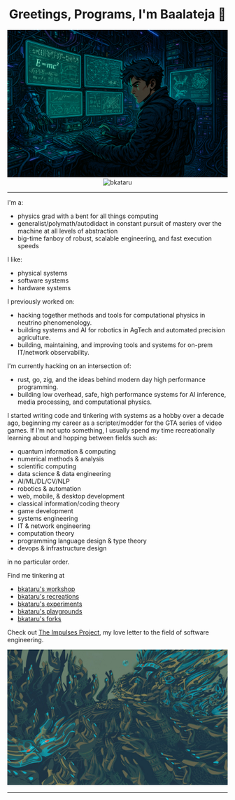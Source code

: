 <h1 align="center">Greetings, Programs, I'm Baalateja 👋</h1>

<div align="center"> 
  <img src="https://github.com/bkataru/bkataru/blob/main/technomancy.png?raw=true" alt="bkataru" /> 
</div>

<div align="center"> 
  <img src="https://komarev.com/ghpvc/?username=bkataru" alt="bkataru" /> 
</div>

---

I'm a:
- physics grad with a bent for all things computing
- generalist/polymath/autodidact in constant pursuit of mastery over the machine at all levels of abstraction
- big-time fanboy of robust, scalable engineering, and fast execution speeds

I like:
- physical systems
- software systems
- hardware systems

I previously worked on:
- hacking together methods and tools for computational physics in neutrino phenomenology.
- building systems and AI for robotics in AgTech and automated precision agriculture.
- building, maintaining, and improving tools and systems for on-prem IT/network observability.

I'm currently hacking on an intersection of:
- rust, go, zig, and the ideas behind modern day high performance programming.
- building low overhead, safe, high performance systems for AI inference, media processing, and computational physics.

I started writing code and tinkering with systems as a hobby over a decade ago, beginning my career as a scripter/modder for the GTA series of video games. If I'm not upto something, I usually spend my time recreationally learning about and hopping between fields such as:

- quantum information & computing
- numerical methods & analysis
- scientific computing
- data science & data engineering
- AI/ML/DL/CV/NLP
- robotics & automation
- web, mobile, & desktop development
- classical information/coding theory
- game development
- systems engineering
- IT & network engineering
- computation theory
- programming language design & type theory
- devops & infrastructure design

in no particular order. 

Find me tinkering at

- [bkataru's workshop](https://github.com/bkataru-workshop)
- [bkataru's recreations](https://github.com/bkataru-recreations)
- [bkataru's experiments](https://github.com/bkataru-experiments)
- [bkataru's playgrounds](https://github.com/bkataru-playgrounds)
- [bkataru's forks](https://github.com/bkataru-forks)

Check out [The Impulses Project](https://github.com/impulsesproject), my love letter to the field of software engineering.

<div align="center"> 
  <img src="https://github.com/bkataru/bkataru/blob/main/kalki.jpg?raw=true" alt="kalki" /> 
</div>

---



<!--
**bkataru/bkataru** is a ✨ _special_ ✨ repository because its `README.md` (this file) appears on your GitHub profile.

Here are some ideas to get you started:

- 🔭 I’m currently working on ...
- 🌱 I’m currently learning ...
- 👯 I’m looking to collaborate on ...
- 🤔 I’m looking for help with ...
- 💬 Ask me about ...
- 📫 How to reach me: ...
- 😄 Pronouns: ...
- ⚡ Fun fact: ...


-->
